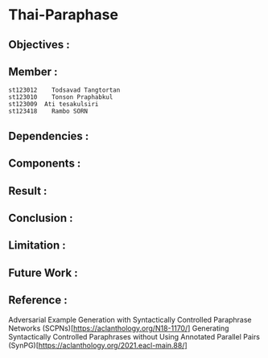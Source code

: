 # Thai-Paraphase
 
## Objectives :

## Member :
```
st123012	Todsavad Tangtortan
st123010	Tonson Praphabkul
st123009  Ati tesakulsiri 
st123418    Rambo SORN
```

## Dependencies :

## Components :

## Result :

## Conclusion :

## Limitation :

## Future Work :

## Reference :
Adversarial Example Generation with Syntactically Controlled Paraphrase Networks (SCPNs)[https://aclanthology.org/N18-1170/]
Generating Syntactically Controlled Paraphrases without Using Annotated Parallel Pairs (SynPG)[https://aclanthology.org/2021.eacl-main.88/]
